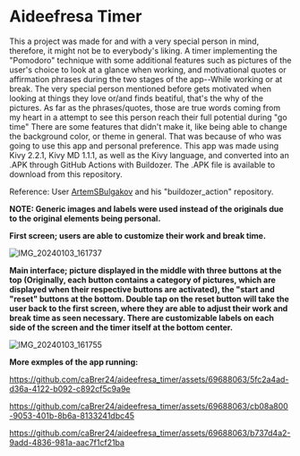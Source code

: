 # Aideefresa Timer
This a project was made for and with a very special person in mind, therefore, it might not be to everybody's liking. A timer implementing the "Pomodoro" technique with some additional features such as pictures of the user's choice to look at a glance when working, and motivational quotes or affirmation phrases during the two stages of the app--While working or at break. The very special person mentioned before gets motivated when looking at things they love or/and finds beatiful, that's the why of the pictures. As far as the phrases/quotes, those are true words coming from my heart in a attempt to see this person reach their full potential during "go time" There are some features that didn't make it, like being able to change the background color, or theme in general. That was because of who was going to use this app and personal preference. This app was made using Kivy 2.2.1, Kivy MD 1.1.1, as well as the Kivy language, and converted into an .APK through GitHub Actions with Buildozer. The .APK file is available to download from this repository. 

Reference: User [ArtemSBulgakov](https://github.com/marketplace/actions/buildozer-action) and his "buildozer_action" repository.




**NOTE: Generic images and labels were used instead of the originals due to the original elements being personal.**

**First screen; users are able to customize their work and break time.**

![IMG_20240103_161737](https://github.com/caBrer24/aideefresa_timer/assets/69688063/b11f4e0a-c083-404f-92b5-892a4ec3672d)




**Main interface; picture displayed in the middle with three buttons at the top (Originally, each button contains a category of pictures, which are displayed when their respective buttons are activated), the "start and "reset" buttons at the bottom. Double tap on the reset button will take the user back to the first screen, where they are able to adjust their work and break time as seen necessary. There are customizable labels on each side of the screen and the timer itself at the bottom center.**


![IMG_20240103_161755](https://github.com/caBrer24/aideefresa_timer/assets/69688063/b0347552-499d-4329-b08c-053e16ee98f8)


**More exmples of the app running:**



https://github.com/caBrer24/aideefresa_timer/assets/69688063/5fc2a4ad-d36a-4122-b092-c892cf5c9a9e



https://github.com/caBrer24/aideefresa_timer/assets/69688063/cb08a800-9053-401b-8b6a-8133241dbc45



https://github.com/caBrer24/aideefresa_timer/assets/69688063/b737d4a2-9add-4836-981a-aac7f1cf21ba
